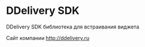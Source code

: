 DDelivery SDK
=========

DDelivery SDK библиотека для встраивания виджета

Сайт компании http://ddelivery.ru
